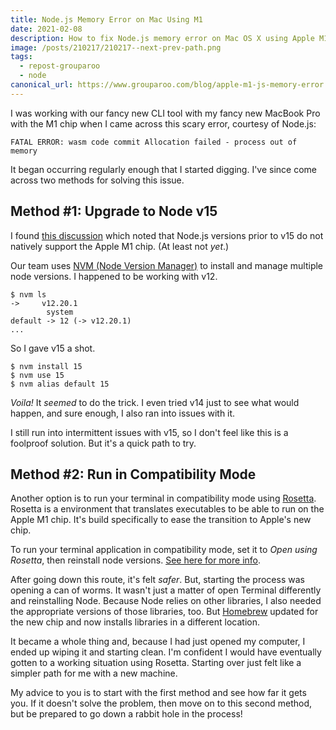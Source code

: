 ```yaml
---
title: Node.js Memory Error on Mac Using M1
date: 2021-02-08
description: How to fix Node.js memory error on Mac OS X using Apple M1 chip.
image: /posts/210217/210217--next-prev-path.png
tags:
  - repost-grouparoo
  - node
canonical_url: https://www.grouparoo.com/blog/apple-m1-js-memory-error
---
```


I was working with our fancy new CLI tool with my fancy new MacBook Pro with the M1 chip when I came across this scary error, courtesy of Node.js:

    FATAL ERROR: wasm code commit Allocation failed - process out of memory

It began occurring regularly enough that I started digging. I've since come across two methods for solving this issue.

## Method #1: Upgrade to Node v15

I found [this discussion](https://forum.ghost.org/t/cant-get-ghost-running-on-apple-m1-chip/19526/5) which noted that Node.js versions prior to v15 do not natively support the Apple M1 chip. (At least not _yet_.)

Our team uses [NVM (Node Version Manager)](https://github.com/nvm-sh/nvm) to install and manage multiple node versions. I happened to be working with v12.

    $ nvm ls
    ->     v12.20.1
            system
    default -> 12 (-> v12.20.1)
    ...

So I gave v15 a shot.

    $ nvm install 15
    $ nvm use 15
    $ nvm alias default 15

_Voila!_ It _seemed_ to do the trick. I even tried v14 just to see what would happen, and sure enough, I also ran into issues with it.

I still run into intermittent issues with v15, so I don't feel like this is a foolproof solution. But it's a quick path to try.

## Method #2: Run in Compatibility Mode

Another option is to run your terminal in compatibility mode using [Rosetta](https://developer.apple.com/documentation/apple_silicon/about_the_rosetta_translation_environment). Rosetta is a environment that translates executables to be able to run on the Apple M1 chip. It's build specifically to ease the transition to Apple's new chip.

To run your terminal application in compatibility mode, set it to _Open using Rosetta_, then reinstall node versions. [See here for more info](https://stackoverflow.com/q/64899827/2241124).

After going down this route, it's felt _safer_. But, starting the process was opening a can of worms. It wasn't just a matter of open Terminal differently and reinstalling Node. Because Node relies on other libraries, I also needed the appropriate versions of those libraries, too. But [Homebrew](https://brew.sh/) updated for the new chip and now installs libraries in a different location.

It became a whole thing and, because I had just opened my computer, I ended up wiping it and starting clean. I'm confident I would have eventually gotten to a working situation using Rosetta. Starting over just felt like a simpler path for me with a new machine.

My advice to you is to start with the first method and see how far it gets you. If it doesn't solve the problem, then move on to this second method, but be prepared to go down a rabbit hole in the process!
